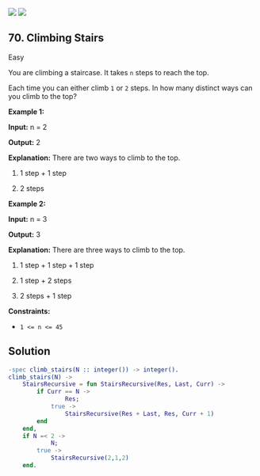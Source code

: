 [![](https://img.shields.io/github/stars/javadev/LeetCode-in-All?label=Stars&style=flat-square)](https://github.com/javadev/LeetCode-in-All)
[![](https://img.shields.io/github/forks/javadev/LeetCode-in-All?label=Fork%20me%20on%20GitHub%20&style=flat-square)](https://github.com/javadev/LeetCode-in-All/fork)

## 70\. Climbing Stairs

Easy

You are climbing a staircase. It takes `n` steps to reach the top.

Each time you can either climb `1` or `2` steps. In how many distinct ways can you climb to the top?

**Example 1:**

**Input:** n = 2

**Output:** 2

**Explanation:** There are two ways to climb to the top. 

1. 1 step + 1 step 

2. 2 steps

**Example 2:**

**Input:** n = 3

**Output:** 3

**Explanation:** There are three ways to climb to the top. 

1. 1 step + 1 step + 1 step 

2. 1 step + 2 steps 

3. 2 steps + 1 step

**Constraints:**

*   `1 <= n <= 45`

## Solution

```erlang
-spec climb_stairs(N :: integer()) -> integer().
climb_stairs(N) ->
    StairsRecursive = fun StairsRecursive(Res, Last, Curr) -> 
        if Curr == N ->
                Res;
            true ->
                StairsRecursive(Res + Last, Res, Curr + 1)
        end
    end,
    if N =< 2 ->
            N;
        true ->
            StairsRecursive(2,1,2)
    end.
```